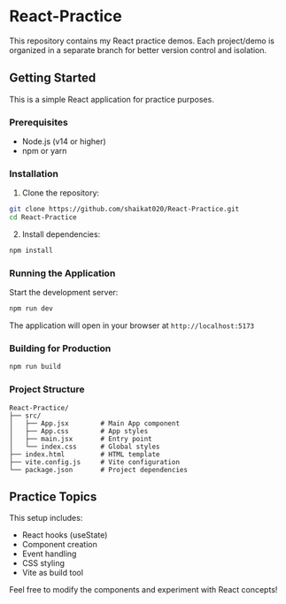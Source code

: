 # React-Practice
This repository contains my React practice demos. Each project/demo is organized in a separate branch for better version control and isolation.

## Getting Started

This is a simple React application for practice purposes.

### Prerequisites
- Node.js (v14 or higher)
- npm or yarn

### Installation

1. Clone the repository:
```bash
git clone https://github.com/shaikat020/React-Practice.git
cd React-Practice
```

2. Install dependencies:
```bash
npm install
```

### Running the Application

Start the development server:
```bash
npm run dev
```

The application will open in your browser at `http://localhost:5173`

### Building for Production

```bash
npm run build
```

### Project Structure

```
React-Practice/
├── src/
│   ├── App.jsx        # Main App component
│   ├── App.css        # App styles
│   ├── main.jsx       # Entry point
│   └── index.css      # Global styles
├── index.html         # HTML template
├── vite.config.js     # Vite configuration
└── package.json       # Project dependencies
```

## Practice Topics

This setup includes:
- React hooks (useState)
- Component creation
- Event handling
- CSS styling
- Vite as build tool

Feel free to modify the components and experiment with React concepts!
